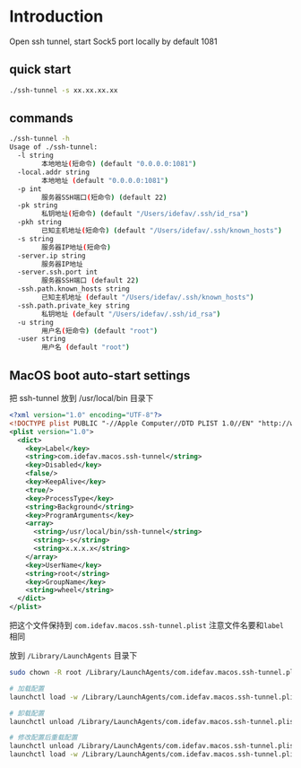 # Introduction
Open ssh tunnel, start Sock5 port locally by default 1081

## quick start

```bash
./ssh-tunnel -s xx.xx.xx.xx
```

## commands
```bash
./ssh-tunnel -h
Usage of ./ssh-tunnel:
  -l string
        本地地址(短命令) (default "0.0.0.0:1081")
  -local.addr string
        本地地址 (default "0.0.0.0:1081")
  -p int
        服务器SSH端口(短命令) (default 22)
  -pk string
        私钥地址(短命令) (default "/Users/idefav/.ssh/id_rsa")
  -pkh string
        已知主机地址(短命令) (default "/Users/idefav/.ssh/known_hosts")
  -s string
        服务器IP地址(短命令)
  -server.ip string
        服务器IP地址
  -server.ssh.port int
        服务器SSH端口 (default 22)
  -ssh.path.known_hosts string
        已知主机地址 (default "/Users/idefav/.ssh/known_hosts")
  -ssh.path.private_key string
        私钥地址 (default "/Users/idefav/.ssh/id_rsa")
  -u string
        用户名(短命令) (default "root")
  -user string
        用户名 (default "root")
```

## MacOS boot auto-start settings

把 ssh-tunnel 放到 /usr/local/bin 目录下

```xml
<?xml version="1.0" encoding="UTF-8"?>
<!DOCTYPE plist PUBLIC "-//Apple Computer//DTD PLIST 1.0//EN" "http://www.apple.com/DTDs/PropertyList-1.0.dtd">
<plist version="1.0">
  <dict>
    <key>Label</key>
    <string>com.idefav.macos.ssh-tunnel</string>
    <key>Disabled</key>
    <false/>
    <key>KeepAlive</key>
    <true/>
    <key>ProcessType</key>
    <string>Background</string>
    <key>ProgramArguments</key>
    <array>
      <string>/usr/local/bin/ssh-tunnel</string>
      <string>-s</string>
      <string>x.x.x.x</string>
    </array>
    <key>UserName</key>
    <string>root</string>
    <key>GroupName</key>
    <string>wheel</string>
  </dict>
</plist>
```

把这个文件保持到 `com.idefav.macos.ssh-tunnel.plist` 注意文件名要和`label` 相同

放到 `/Library/LaunchAgents` 目录下

```bash
sudo chown -R root /Library/LaunchAgents/com.idefav.macos.ssh-tunnel.plist
```

```bash
# 加载配置
launchctl load -w /Library/LaunchAgents/com.idefav.macos.ssh-tunnel.plist

# 卸载配置
launchctl unload /Library/LaunchAgents/com.idefav.macos.ssh-tunnel.plist

# 修改配置后重载配置
launchctl unload /Library/LaunchAgents/com.idefav.macos.ssh-tunnel.plist && \
launchctl load -w /Library/LaunchAgents/com.idefav.macos.ssh-tunnel.plist
```
